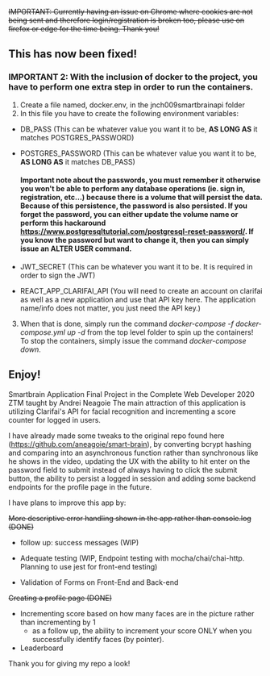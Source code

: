~~IMPORTANT: Currently having an issue on Chrome where cookies are not being sent and therefore login/registration is broken too, please use on firefox or edge for the time being. Thank you!~~ 
## This has now been fixed!

### IMPORTANT 2: With the inclusion of docker to the project, you have to perform one extra step in order to run the containers.
1. Create a file named, docker.env, in the jnch009smartbrainapi folder
2. In this file you have to create the following environment variables:
  * DB_PASS (This can be whatever value you want it to be, **AS LONG AS** it matches POSTGRES_PASSWORD)
  * POSTGRES_PASSWORD (This can be whatever value you want it to be, **AS LONG AS** it matches DB_PASS)
     #### Important note about the passwords, you must remember it otherwise you won't be able to perform any database operations (ie. sign in, registration, etc...) because there is a volume that will persist the data. Because of this persistence, the password is also persisted. If you forget the password, you can either update the volume name or perform this hackaround https://www.postgresqltutorial.com/postgresql-reset-password/. If you know the password but want to change it, then you can simply issue an ALTER USER command.
     
  * JWT_SECRET (This can be whatever you want it to be. It is required in order to sign the JWT)
  * REACT_APP_CLARIFAI_API (You will need to create an account on clarifai as well as a new application and use that API key here. The application name/info does not matter, you just need the API key.)
3. When that is done, simply run the command *docker-compose -f docker-compose.yml up -d* from the top level folder to spin up the containers! To stop the containers, simply issue the command *docker-compose down*.

## Enjoy!

Smartbrain Application Final Project in the Complete Web Developer 2020 ZTM taught by Andrei Neagoie
The main attraction of this application is utilizing Clarifai's API for facial recognition and incrementing a 
score counter for logged in users.

I have already made some tweaks to the original repo found here (https://github.com/aneagoie/smart-brain), by converting bcrypt hashing and comparing into an asynchronous function rather than synchronous like he shows in the video, updating the UX with the ability to hit enter on the password field to submit instead of always having to click the submit button, the ability to persist a logged in session and adding some backend endpoints for the profile page in the future.

I have plans to improve this app by:

~~More descriptive error handling shown in the app rather than console.log (DONE)~~

  * follow up: success messages (WIP)
  
* Adequate testing (WIP, Endpoint testing with mocha/chai/chai-http. Planning to use jest for front-end testing)
* Validation of Forms on Front-End and Back-end

~~Creating a profile page (DONE)~~ 

* Incrementing score based on how many faces are in the picture rather than incrementing by 1
  * as a follow up, the ability to increment your score ONLY when you successfully identify faces (by pointer).
* Leaderboard
 
Thank you for giving my repo a look!
